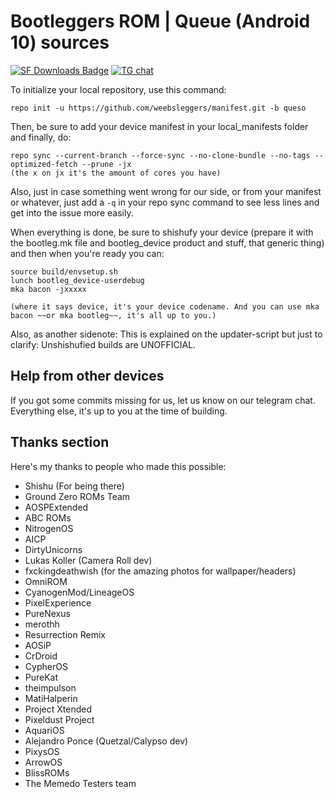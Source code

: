 Bootleggers ROM | Queue (Android 10) sources
========

[![SF Downloads Badge](https://img.shields.io/sourceforge/dm/bootleggersrom.svg?color=e52c5f&label=Shishufied%20downloads&style=for-the-badge&labelColor=121217&logo=sourceforge)](https://sourceforge.net/projects/bootleggersrom/files/builds)
[![TG chat](https://img.shields.io/badge/Support-Telegram-%23e52c5f.svg?style=for-the-badge&logo=telegram&&labelColor=121217)](https://t.me/keepthebootleg)

To initialize your local repository, use this command:

	repo init -u https://github.com/weebsleggers/manifest.git -b queso

Then, be sure to add your device manifest in your local_manifests folder and finally, do:

	repo sync --current-branch --force-sync --no-clone-bundle --no-tags --optimized-fetch --prune -jx
	(the x on jx it's the amount of cores you have)

Also, just in case something went wrong for our side, or from your manifest or whatever, just add a `-q` in your repo sync command to see less lines and get into the issue more easily.

When everything is done, be sure to shishufy your device (prepare it with the bootleg.mk file and bootleg_device product and stuff, that generic thing) and then when you're ready you can:

	source build/envsetup.sh
	lunch bootleg_device-userdebug
	mka bacon -jxxxxx
	
	(where it says device, it's your device codename. And you can use mka bacon ~~or mka bootleg~~, it's all up to you.)


Also, as another sidenote: This is explained on the updater-script but just to clarify: Unshishufied builds are UNOFFICIAL.


Help from other devices
-----------------------

If you got some commits missing for us, let us know on our telegram chat. Everything else, it's up to you at the time of building.


Thanks section
--------------
Here's my thanks to people who made this possible:

* Shishu (For being there)
* Ground Zero ROMs Team
* AOSPExtended
* ABC ROMs
* NitrogenOS
* AICP
* DirtyUnicorns
* Lukas Koller (Camera Roll dev)
* fxckingdeathwish (for the amazing photos for wallpaper/headers)
* OmniROM
* CyanogenMod/LineageOS
* PixelExperience
* PureNexus
* merothh
* Resurrection Remix
* AOSiP
* CrDroid
* CypherOS
* PureKat
* theimpulson
* MatiHalperin
* Project Xtended
* Pixeldust Project
* AquariOS
* Alejandro Ponce (Quetzal/Calypso dev)
* PixysOS 
* ArrowOS
* BlissROMs
* The Memedo Testers team
